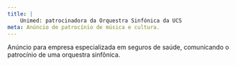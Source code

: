 ```yaml
---
title: |
    Unimed: patrocinadora da Orquestra Sinfónica da UCS
meta: Anúncio de patrocínio de música e cultura.
---
```

Anúncio para empresa especializada em seguros de saúde, comunicando o patrocínio de uma orquestra sinfônica.